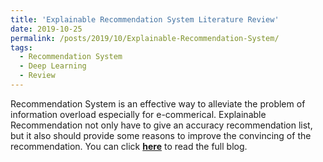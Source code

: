 ```yaml
---
title: 'Explainable Recommendation System Literature Review'
date: 2019-10-25
permalink: /posts/2019/10/Explainable-Recommendation-System/
tags:
  - Recommendation System
  - Deep Learning
  - Review
---
```


Recommendation System is an effective way to alleviate the problem of information overload especially for e-commerical. Explainable Recommendation not only have to give an accuracy recommendation list, but it also should provide some reasons to improve the convincing of the recommendation. You can click [**here**](https://zhuanlan.zhihu.com/p/73165560) to read the full blog.
